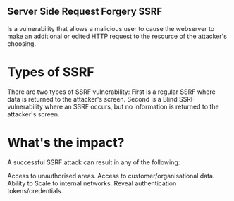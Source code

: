## Server Side Request Forgery SSRF

Is a vulnerability that allows a malicious user to cause the webserver to make an additional or edited HTTP request to the resource of the attacker's choosing.

# Types of SSRF

There are two types of SSRF vulnerability:
  First is a regular SSRF where data is returned to the attacker's screen. 
  Second is a Blind SSRF vulnerability where an SSRF occurs, but no information is returned to the attacker's screen.

# What's the impact?
A successful SSRF attack can result in any of the following: 

Access to unauthorised areas.
Access to customer/organisational data.
Ability to Scale to internal networks.
Reveal authentication tokens/credentials.

